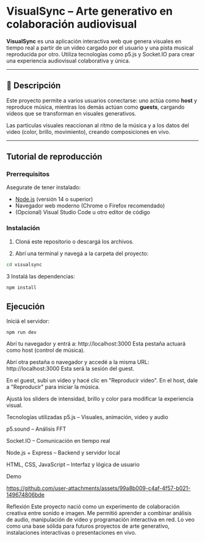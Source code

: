 # VisualSync – Arte generativo en colaboración audiovisual

**VisualSync** es una aplicación interactiva web que genera visuales en tiempo real a partir de un video cargado por el usuario y una pista musical reproducida por otro. Utiliza tecnologías como p5.js y Socket.IO para crear una experiencia audiovisual colaborativa y única.

---

## 🎨 Descripción

Este proyecto permite a varios usuarios conectarse: uno actúa como **host** y reproduce música, mientras los demás actúan como **guests**, cargando videos que se transforman en visuales generativos.

Las partículas visuales reaccionan al ritmo de la música y a los datos del video (color, brillo, movimiento), creando composiciones en vivo.

---

## Tutorial de reproducción

### Prerrequisitos

Asegurate de tener instalado:

- [Node.js](https://nodejs.org/) (versión 14 o superior)
- Navegador web moderno (Chrome o Firefox recomendado)
- (Opcional) Visual Studio Code u otro editor de código

### Instalación

1. Cloná este repositorio o descargá los archivos.

2. Abrí una terminal y navegá a la carpeta del proyecto:

```bash
cd visualsync
```
3 Instalá las dependencias:
```bash
npm install
```

## Ejecución
Iniciá el servidor:
```
npm run dev
```

Abrí tu navegador y entrá a:
http://localhost:3000
Esta pestaña actuará como host (control de música).


Abrí otra pestaña o navegador y accedé a la misma URL:
http://localhost:3000
Esta será la sesión del guest.

En el guest, subí un video y hacé clic en "Reproducir video". En el host, dale a "Reproducir" para iniciar la música.

Ajustá los sliders de intensidad, brillo y color para modificar la experiencia visual.


Tecnologías utilizadas
p5.js – Visuales, animación, video y audio

p5.sound – Análisis FFT

Socket.IO – Comunicación en tiempo real

Node.js + Express – Backend y servidor local

HTML, CSS, JavaScript – Interfaz y lógica de usuario

Demo


https://github.com/user-attachments/assets/99a8b009-c4af-4f57-b021-149674806bde



Reflexión
Este proyecto nació como un experimento de colaboración creativa entre sonido e imagen. Me permitió aprender a combinar análisis de audio, manipulación de video y programación interactiva en red. Lo veo como una base sólida para futuros proyectos de arte generativo, instalaciones interactivas o presentaciones en vivo.





